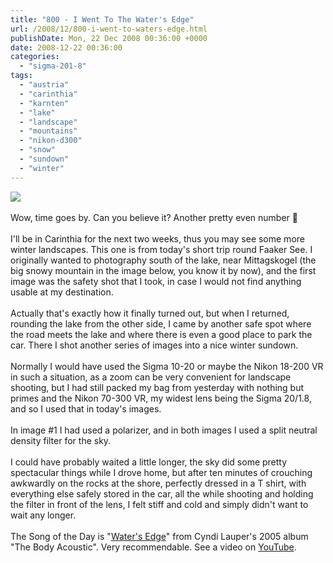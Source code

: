 ```yaml
---
title: "800 - I Went To The Water's Edge"
url: /2008/12/800-i-went-to-waters-edge.html
publishDate: Mon, 22 Dec 2008 00:36:00 +0000
date: 2008-12-22 00:36:00
categories: 
  - "sigma-201-8"
tags: 
  - "austria"
  - "carinthia"
  - "karnten"
  - "lake"
  - "landscape"
  - "mountains"
  - "nikon-d300"
  - "snow"
  - "sundown"
  - "winter"
---
```

<a href="https://d25zfm9zpd7gm5.cloudfront.net/1200x1200/2008/20081221_160255_ps.jpg" target="_blank"><img src="https://d25zfm9zpd7gm5.cloudfront.net/0600x0600/2008/20081221_160255_ps.jpg"/></a><br/><br/>Wow, time goes by. Can you believe it? Another pretty even number 🙂<br/><br/>I'll be in Carinthia for the next two weeks, thus you may see some more winter landscapes. This one is from today's short trip round Faaker See. I originally wanted to photography south of the lake, near Mittagskogel (the big snowy mountain in the image below, you know it by now), and the first image was the safety shot that I took, in case I would not find anything usable at my destination.<br/><br/><a href="https://d25zfm9zpd7gm5.cloudfront.net/1200x1200/2008/20081221_150812_ps.jpg" target="_blank"><img alt="" border="0" src="https://d25zfm9zpd7gm5.cloudfront.net/0150x0150/2008/20081221_150812_ps.jpg" style="margin: 0pt 10px 0pt 0px; float: left;"/></a> Actually that's exactly how it finally turned out, but when I returned, rounding the lake from the other side, I came by another safe spot where the road meets the lake and where there is even a good place to park the car. There I shot another series of images into a nice winter sundown.<br/><br/> Normally I would have used the Sigma 10-20 or maybe the Nikon 18-200 VR in such a situation, as a zoom can be very convenient for landscape shooting, but I had still packed my bag from yesterday with nothing but primes and the Nikon 70-300 VR, my widest lens being the Sigma 20/1.8, and so I used that in today's images.<br/><br/>In image #1 I had used a polarizer, and in both images I used a split neutral density filter for the sky.<br/><br/>I could have probably waited a little longer, the sky did some pretty spectacular things while I drove home, but after ten minutes of crouching awkwardly on the rocks at the shore, perfectly dressed in a T shirt, with everything else safely stored in the car, all the while shooting and holding the filter in front of the lens, I felt stiff and cold and simply didn't want to wait any longer.<br/><br/>The Song of the Day is "<a href="http://www.cyndilaupernews.com/documents/waters_edge_lyrics.html" target="_blank">Water's Edge</a>" from Cyndi Lauper's 2005 album "The Body Acoustic". Very recommendable. See a video on <a href="http://www.youtube.com/watch?v=XguWLbf1PDA" target="_blank">YouTube</a>.
